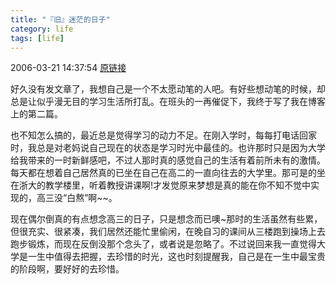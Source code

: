 ```yaml
---
title: "『旧』迷茫的日子"
category: life
tags: [life]
---
```


2006-03-21 14:37:54 [原链接](http://maxintlny.blog.163.com/blog/static/52748902006221237540/) 

好久没有发文章了，我想自己是一个不太愿动笔的人吧。有好些想动笔的时候，却总是让似乎漫无目的学习生活所打乱。在班头的一再催促下，我终于写了我在博客上的第二篇。

也不知怎么搞的，最近总是觉得学习的动力不足。在刚入学时，每每打电话回家时，我总是对老妈说自己现在的状态是学习时光中最佳的。也许那时只是因为大学给我带来的一时新鲜感吧，不过人那时真的感觉自己的生活有着前所未有的激情。每天都在想着自己居然真的已坐在自己在高二的一直向往去的大学里。那可是的坐在浙大的教学楼里，听着教授讲课啊!才发觉原来梦想是真的能在你不知不觉中实现的，高三没“白熬”啊~~。

现在偶尔倒真的有点想念高三的日子，只是想念而已噢~那时的生活虽然有些累，但很充实、很紧凑，我们居然还能忙里偷闲，在晚自习的课间从三楼跑到操场上去跑步锻炼，而现在反倒没那个念头了，或者说是忽略了。不过说回来我一直觉得大学是一生中值得去把握，去珍惜的时光，这也时刻提醒我，自己是在一生中最宝贵的阶段啊，要好好的去珍惜。
